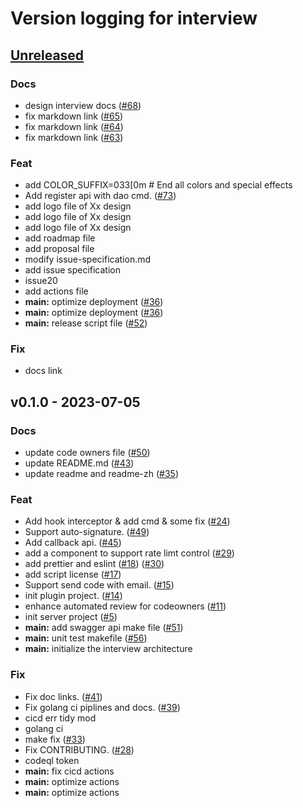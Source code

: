 
# Version logging for interview

<!-- BEGIN MUNGE: GENERATED_TOC -->

<!-- END MUNGE: GENERATED_TOC -->

<a name="unreleased"></a>
## [Unreleased]

### Docs
- design interview docs ([#68](https://github.com/aicworld/interview/issues/68))
- fix markdown link ([#65](https://github.com/aicworld/interview/issues/65))
- fix markdown link ([#64](https://github.com/aicworld/interview/issues/64))
- fix markdown link ([#63](https://github.com/aicworld/interview/issues/63))

### Feat
- add COLOR_SUFFIX=033[0m  # End all colors and special effects
- Add register api with dao cmd. ([#73](https://github.com/aicworld/interview/issues/73))
- add logo file of Xx design
- add logo file of Xx design
- add logo file of Xx design
- add roadmap file
- add proposal file
- modify issue-specification.md
- add issue specification
- issue20
- add actions file
- **main:** optimize deployment ([#36](https://github.com/aicworld/interview/issues/36))
- **main:** optimize deployment ([#36](https://github.com/aicworld/interview/issues/36))
- **main:** release script file ([#52](https://github.com/aicworld/interview/issues/52))

### Fix
- docs link


<a name="v0.1.0"></a>
## v0.1.0 - 2023-07-05
### Docs
- update code owners file ([#50](https://github.com/aicworld/interview/issues/50))
- update README.md ([#43](https://github.com/aicworld/interview/issues/43))
- update readme and readme-zh ([#35](https://github.com/aicworld/interview/issues/35))

### Feat
- Add hook interceptor & add cmd & some fix ([#24](https://github.com/aicworld/interview/issues/24))
- Support auto-signature. ([#49](https://github.com/aicworld/interview/issues/49))
- Add callback api. ([#45](https://github.com/aicworld/interview/issues/45))
- add a component to support rate limt control ([#29](https://github.com/aicworld/interview/issues/29))
- add prettier and eslint ([#18](https://github.com/aicworld/interview/issues/18)) ([#30](https://github.com/aicworld/interview/issues/30))
- add script license ([#17](https://github.com/aicworld/interview/issues/17))
- Support send code with email. ([#15](https://github.com/aicworld/interview/issues/15))
- init plugin project. ([#14](https://github.com/aicworld/interview/issues/14))
- enhance automated review for codeowners ([#11](https://github.com/aicworld/interview/issues/11))
- init server project ([#5](https://github.com/aicworld/interview/issues/5))
- **main:** add swagger api make file ([#51](https://github.com/aicworld/interview/issues/51))
- **main:** unit test makefile ([#56](https://github.com/aicworld/interview/issues/56))
- **main:** initialize the interview architecture

### Fix
- Fix doc links. ([#41](https://github.com/aicworld/interview/issues/41))
- Fix golang ci piplines and docs. ([#39](https://github.com/aicworld/interview/issues/39))
- cicd err tidy mod
- golang ci
- make fix ([#33](https://github.com/aicworld/interview/issues/33))
- Fix CONTRIBUTING. ([#28](https://github.com/aicworld/interview/issues/28))
- codeql token
- **main:** fix cicd actions
- **main:** optimize actions
- **main:** optimize actions


[Unreleased]: https://github.com/aicworld/interview/compare/v0.1.0...HEAD
